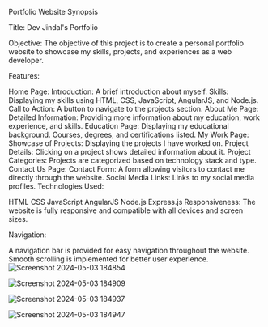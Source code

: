 Portfolio Website Synopsis

Title: Dev Jindal's Portfolio

Objective:
The objective of this project is to create a personal portfolio website to showcase my skills, projects, and experiences as a web developer.

Features:

Home Page:
Introduction: A brief introduction about myself.
Skills: Displaying my skills using HTML, CSS, JavaScript, AngularJS, and Node.js.
Call to Action: A button to navigate to the projects section.
About Me Page:
Detailed Information: Providing more information about my education, work experience, and skills.
Education Page:
Displaying my educational background.
Courses, degrees, and certifications listed.
My Work Page:
Showcase of Projects: Displaying the projects I have worked on.
Project Details: Clicking on a project shows detailed information about it.
Project Categories: Projects are categorized based on technology stack and type.
Contact Us Page:
Contact Form: A form allowing visitors to contact me directly through the website.
Social Media Links: Links to my social media profiles.
Technologies Used:

HTML
CSS
JavaScript
AngularJS
Node.js
Express.js
Responsiveness:
The website is fully responsive and compatible with all devices and screen sizes.

Navigation:

A navigation bar is provided for easy navigation throughout the website.
Smooth scrolling is implemented for better user experience.
![Screenshot 2024-05-03 184854](https://github.com/Dev-Jindal/portfolio/assets/168623305/18ee6e89-6b39-440e-98d2-77ac0dcd1e11)

![Screenshot 2024-05-03 184909](https://github.com/Dev-Jindal/portfolio/assets/168623305/8847dd66-63fe-4077-9f18-f51f376e50be)


![Screenshot 2024-05-03 184937](https://github.com/Dev-Jindal/portfolio/assets/168623305/e3593e68-dea0-4983-9c7c-d355750e7702)

![Screenshot 2024-05-03 184947](https://github.com/Dev-Jindal/portfolio/assets/168623305/d1ba615e-8dde-49bc-a213-f759b16726db)


